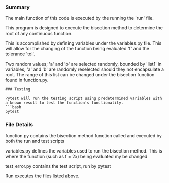 ### Summary

The main function of this code is executed by the running the 'run' file.

This program is designed to execute the bisection method to determine the root of any continuous function. 

This is accomplished by defining variables under the variables.py file. This will allow for the changing of the function being evaluated 'f' and the tolerance 'tol'. 

Two random values; 'a' and 'b' are selected randomly, bounded by 'list1' in variables, 'a' and 'b' are randomly reselected should they not encapsulate a root. The range of this list can be changed under the bisection function found in function.py. 

```
### Testing

Pytest will run the testing script using predetermined variables with a known result to test the function's functionality. 
```bash
pytest
```


### File Details

function.py contains the bisection method function called and executed by both the run and test scripts

variables.py defines the variables used to run the bisection method. This is where the function (such as f = 2x) being evaluated my be changed

test_error.py contains the test script, run by pytest

Run executes the files listed above. 